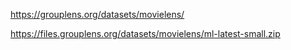 https://grouplens.org/datasets/movielens/

https://files.grouplens.org/datasets/movielens/ml-latest-small.zip
